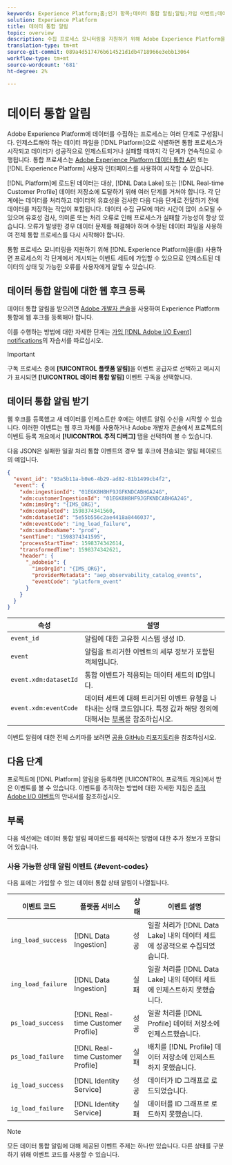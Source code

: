 ```yaml
---
keywords: Experience Platform;홈;인기 항목;데이터 통합 알림;알림;가입 이벤트;데이터 통합 상태 이벤트;상태 이벤트;구독;상태 알림;;home;popular topics;data ingnotifications;subscribe;status notifications;
solution: Experience Platform
title: 데이터 통합 알림
topic: overview
description: 수집 프로세스 모니터링을 지원하기 위해 Adobe Experience Platform을 사용하면 프로세스의 각 단계에 의해 게시된 이벤트 세트에 가입할 수 있으므로 인제스트된 데이터의 상태 및 가능한 오류를 사용자에게 알릴 수 있습니다.
translation-type: tm+mt
source-git-commit: 089a4d517476b614521d1db4718966e3ebb13064
workflow-type: tm+mt
source-wordcount: '681'
ht-degree: 2%

---
```



# 데이터 통합 알림

Adobe Experience Platform에 데이터를 수집하는 프로세스는 여러 단계로 구성됩니다. 인제스트해야 하는 데이터 파일을 [!DNL Platform]으로 식별하면 통합 프로세스가 시작되고 데이터가 성공적으로 인제스트되거나 실패할 때까지 각 단계가 연속적으로 수행됩니다. 통합 프로세스는 [Adobe Experience Platform 데이터 통합 API](https://www.adobe.io/apis/experienceplatform/home/api-reference.html#!acpdr/swagger-specs/ingest-api.yaml) 또는 [!DNL Experience Platform] 사용자 인터페이스를 사용하여 시작할 수 있습니다.

[!DNL Platform]에 로드된 데이터는 대상, [!DNL Data Lake] 또는 [!DNL Real-time Customer Profile] 데이터 저장소에 도달하기 위해 여러 단계를 거쳐야 합니다. 각 단계에는 데이터를 처리하고 데이터의 유효성을 검사한 다음 다음 단계로 전달하기 전에 데이터를 저장하는 작업이 포함됩니다. 데이터 수집 규모에 따라 시간이 많이 소모될 수 있으며 유효성 검사, 의미론 또는 처리 오류로 인해 프로세스가 실패할 가능성이 항상 있습니다. 오류가 발생한 경우 데이터 문제를 해결해야 하며 수정된 데이터 파일을 사용하여 전체 통합 프로세스를 다시 시작해야 합니다.

통합 프로세스 모니터링을 지원하기 위해 [!DNL Experience Platform]을(를) 사용하면 프로세스의 각 단계에서 게시되는 이벤트 세트에 가입할 수 있으므로 인제스트된 데이터의 상태 및 가능한 오류를 사용자에게 알릴 수 있습니다.

## 데이터 통합 알림에 대한 웹 후크 등록

데이터 통합 알림을 받으려면 [Adobe 개발자 콘솔](https://www.adobe.com/go/devs_console_ui)을 사용하여 Experience Platform 통합에 웹 후크를 등록해야 합니다.

이를 수행하는 방법에 대한 자세한 단계는 [가입 [!DNL Adobe I/O Event] notifications](../../observability/notifications/subscribe.md)의 자습서를 따르십시오.

>[!IMPORTANT]
>
>구독 프로세스 중에 **[!UICONTROL 플랫폼 알림]**&#x200B;을 이벤트 공급자로 선택하고 메시지가 표시되면 **[!UICONTROL 데이터 통합 알림]** 이벤트 구독을 선택합니다.

## 데이터 통합 알림 받기

웹 후크를 등록했고 새 데이터를 인제스트한 후에는 이벤트 알림 수신을 시작할 수 있습니다. 이러한 이벤트는 웹 후크 자체를 사용하거나 Adobe 개발자 콘솔에서 프로젝트의 이벤트 등록 개요에서 **[!UICONTROL 추적 디버그]** 탭을 선택하여 볼 수 있습니다.

다음 JSON은 실패한 일괄 처리 통합 이벤트의 경우 웹 후크에 전송되는 알림 페이로드의 예입니다.

```json
{
  "event_id": "93a5b11a-b0e6-4b29-ad82-81b1499cb4f2",
  "event": {
    "xdm:ingestionId": "01EGK8H8HF9JGFKNDCABHGA24G",
    "xdm:customerIngestionId": "01EGK8H8HF9JGFKNDCABHGA24G",
    "xdm:imsOrg": "{IMS_ORG}",
    "xdm:completed": 1598374341560,
    "xdm:datasetId": "5e55b556c2ae4418a8446037",
    "xdm:eventCode": "ing_load_failure",
    "xdm:sandboxName": "prod",
    "sentTime": "1598374341595",
    "processStartTime": 1598374342614,
    "transformedTime": 1598374342621,
    "header": {
      "_adobeio": {
        "imsOrgId": "{IMS_ORG}",
        "providerMetadata": "aep_observability_catalog_events",
        "eventCode": "platform_event"
      }
    }
  }
}
```

| 속성 | 설명 |
| --- | --- |
| `event_id` | 알림에 대한 고유한 시스템 생성 ID. |
| `event` | 알림을 트리거한 이벤트의 세부 정보가 포함된 객체입니다. |
| `event.xdm:datasetId` | 통합 이벤트가 적용되는 데이터 세트의 ID입니다. |
| `event.xdm:eventCode` | 데이터 세트에 대해 트리거된 이벤트 유형을 나타내는 상태 코드입니다. 특정 값과 해당 정의에 대해서는 [부록](#event-codes)을 참조하십시오. |

이벤트 알림에 대한 전체 스키마를 보려면 [공용 GitHub 리포지토리](https://github.com/adobe/xdm/blob/master/schemas/notifications/ingestion.schema.json)을 참조하십시오.

## 다음 단계

프로젝트에 [!DNL Platform] 알림을 등록하면 [!UICONTROL 프로젝트 개요]에서 받은 이벤트를 볼 수 있습니다. 이벤트를 추적하는 방법에 대한 자세한 지침은 [추적 Adobe I/O 이벤트](https://www.adobe.io/apis/experienceplatform/events/docs.html#!adobedocs/adobeio-events/master/support/tracing.md)의 안내서를 참조하십시오.

## 부록

다음 섹션에는 데이터 통합 알림 페이로드를 해석하는 방법에 대한 추가 정보가 포함되어 있습니다.

### 사용 가능한 상태 알림 이벤트 {#event-codes}

다음 표에는 가입할 수 있는 데이터 통합 상태 알림이 나열됩니다.

| 이벤트 코드 | 플랫폼 서비스 | 상태 | 이벤트 설명 |
| --- | ---------------- | ------ | ----------------- |
| `ing_load_success` | [!DNL Data Ingestion] | 성공 | 일괄 처리가 [!DNL Data Lake] 내의 데이터 세트에 성공적으로 수집되었습니다. |
| `ing_load_failure` | [!DNL Data Ingestion] | 실패 | 일괄 처리를 [!DNL Data Lake] 내의 데이터 세트에 인제스트하지 못했습니다. |
| `ps_load_success` | [!DNL Real-time Customer Profile] | 성공 | 일괄 처리를 [!DNL Profile] 데이터 저장소에 인제스트했습니다. |
| `ps_load_failure` | [!DNL Real-time Customer Profile] | 실패 | 배치를 [!DNL Profile] 데이터 저장소에 인제스트하지 못했습니다. |
| `ig_load_success` | [!DNL Identity Service] | 성공 | 데이터가 ID 그래프로 로드되었습니다. |
| `ig_load_failure` | [!DNL Identity Service] | 실패 | 데이터를 ID 그래프로 로드하지 못했습니다. |

>[!NOTE]
>
>모든 데이터 통합 알림에 대해 제공된 이벤트 주제는 하나만 있습니다. 다른 상태를 구분하기 위해 이벤트 코드를 사용할 수 있습니다.